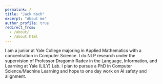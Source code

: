 ```yaml
---
permalink: /
title: "Jack Koch"
excerpt: "About me"
author_profile: true
redirect_from:
  - /about/
  - /about.html
---
```


I am a junior at Yale College majoring in Applied Mathematics with a concentration in Computer Science. I do NLP research under the supervision of Professor Dragomir Radev in the Language, Information, and Learning at Yale (LILY) Lab. I plan to pursue a PhD in Computer Science/Machine Learning and hope to one day work on AI safety and alignment.
